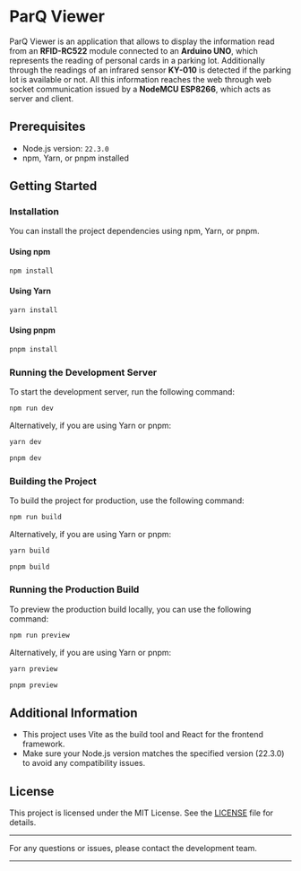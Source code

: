 # ParQ Viewer

ParQ Viewer is an application that allows to display the information read from an **RFID-RC522** module connected to an **Arduino UNO**, which represents the reading of personal cards in a parking lot. Additionally through the readings of an infrared sensor **KY-010** is detected if the parking lot is available or not. All this information reaches the web through web socket communication issued by a **NodeMCU ESP8266**, which acts as server and client.


## Prerequisites

- Node.js version: `22.3.0`
- npm, Yarn, or pnpm installed

## Getting Started

### Installation

You can install the project dependencies using npm, Yarn, or pnpm.

#### Using npm

```bash
npm install
```

#### Using Yarn

```bash
yarn install
```

#### Using pnpm

```bash
pnpm install
```

### Running the Development Server

To start the development server, run the following command:

```bash
npm run dev
```

Alternatively, if you are using Yarn or pnpm:

```bash
yarn dev
```

```bash
pnpm dev
```

### Building the Project

To build the project for production, use the following command:

```bash
npm run build
```

Alternatively, if you are using Yarn or pnpm:

```bash
yarn build
```

```bash
pnpm build
```

### Running the Production Build

To preview the production build locally, you can use the following command:

```bash
npm run preview
```

Alternatively, if you are using Yarn or pnpm:

```bash
yarn preview
```

```bash
pnpm preview
```

## Additional Information

- This project uses Vite as the build tool and React for the frontend framework.
- Make sure your Node.js version matches the specified version (22.3.0) to avoid any compatibility issues.

## License

This project is licensed under the MIT License. See the [LICENSE](LICENSE) file for details.

---

For any questions or issues, please contact the development team.

---